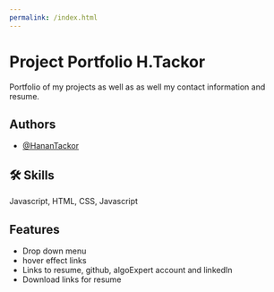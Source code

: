 ```yaml
---
permalink: /index.html
---
```

# Project Portfolio H.Tackor

Portfolio of my projects as well as as well my contact information and resume.


## Authors

- [@HananTackor](https://github.com/HexHan)


## 🛠 Skills
Javascript, HTML, CSS, Javascript


## Features

- Drop down menu
- hover effect links
- Links to resume, github, algoExpert account and linkedIn
- Download links for resume 


